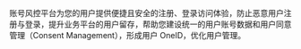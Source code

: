 账号风控平台为您的用户提供便捷且安全的注册、登录访问体验，防止恶意用户注册与登录，提升业务平台的用户留存，帮助您建设统一的用户账号数据和用户同意管理（Consent Management），形成用户 OneID，优化用户管理。


